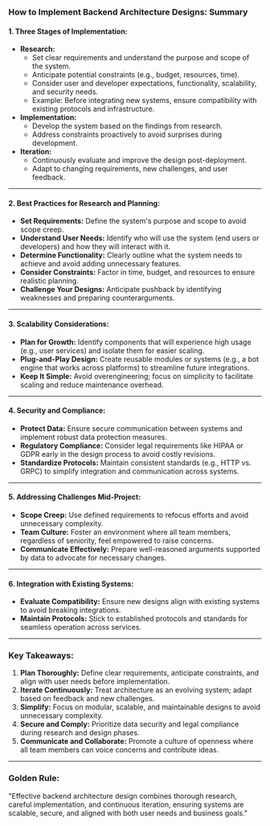 ### **How to Implement Backend Architecture Designs: Summary**

#### **1. Three Stages of Implementation:**

- **Research:**
  - Set clear requirements and understand the purpose and scope of the system.
  - Anticipate potential constraints (e.g., budget, resources, time).
  - Consider user and developer expectations, functionality, scalability, and security needs.
  - Example: Before integrating new systems, ensure compatibility with existing protocols and infrastructure.
- **Implementation:**
  - Develop the system based on the findings from research.
  - Address constraints proactively to avoid surprises during development.
- **Iteration:**
  - Continuously evaluate and improve the design post-deployment.
  - Adapt to changing requirements, new challenges, and user feedback.

---

#### **2. Best Practices for Research and Planning:**

- **Set Requirements:** Define the system's purpose and scope to avoid scope creep.
- **Understand User Needs:** Identify who will use the system (end users or developers) and how they will interact with it.
- **Determine Functionality:** Clearly outline what the system needs to achieve and avoid adding unnecessary features.
- **Consider Constraints:** Factor in time, budget, and resources to ensure realistic planning.
- **Challenge Your Designs:** Anticipate pushback by identifying weaknesses and preparing counterarguments.

---

#### **3. Scalability Considerations:**

- **Plan for Growth:** Identify components that will experience high usage (e.g., user services) and isolate them for easier scaling.
- **Plug-and-Play Design:** Create reusable modules or systems (e.g., a bot engine that works across platforms) to streamline future integrations.
- **Keep It Simple:** Avoid overengineering; focus on simplicity to facilitate scaling and reduce maintenance overhead.

---

#### **4. Security and Compliance:**

- **Protect Data:** Ensure secure communication between systems and implement robust data protection measures.
- **Regulatory Compliance:** Consider legal requirements like HIPAA or GDPR early in the design process to avoid costly revisions.
- **Standardize Protocols:** Maintain consistent standards (e.g., HTTP vs. GRPC) to simplify integration and communication across systems.

---

#### **5. Addressing Challenges Mid-Project:**

- **Scope Creep:** Use defined requirements to refocus efforts and avoid unnecessary complexity.
- **Team Culture:** Foster an environment where all team members, regardless of seniority, feel empowered to raise concerns.
- **Communicate Effectively:** Prepare well-reasoned arguments supported by data to advocate for necessary changes.

---

#### **6. Integration with Existing Systems:**

- **Evaluate Compatibility:** Ensure new designs align with existing systems to avoid breaking integrations.
- **Maintain Protocols:** Stick to established protocols and standards for seamless operation across services.

---

### **Key Takeaways:**

1. **Plan Thoroughly:** Define clear requirements, anticipate constraints, and align with user needs before implementation.
2. **Iterate Continuously:** Treat architecture as an evolving system; adapt based on feedback and new challenges.
3. **Simplify:** Focus on modular, scalable, and maintainable designs to avoid unnecessary complexity.
4. **Secure and Comply:** Prioritize data security and legal compliance during research and design phases.
5. **Communicate and Collaborate:** Promote a culture of openness where all team members can voice concerns and contribute ideas.

---

### **Golden Rule:**

"Effective backend architecture design combines thorough research, careful implementation, and continuous iteration, ensuring systems are scalable, secure, and aligned with both user needs and business goals."
